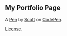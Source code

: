 My Portfolio Page
-----------------


A [Pen](https://codepen.io/macengr/pen/YyLamN) by [Scott](https://codepen.io/macengr) on [CodePen](https://codepen.io).

[License](https://codepen.io/macengr/pen/YyLamN/license).